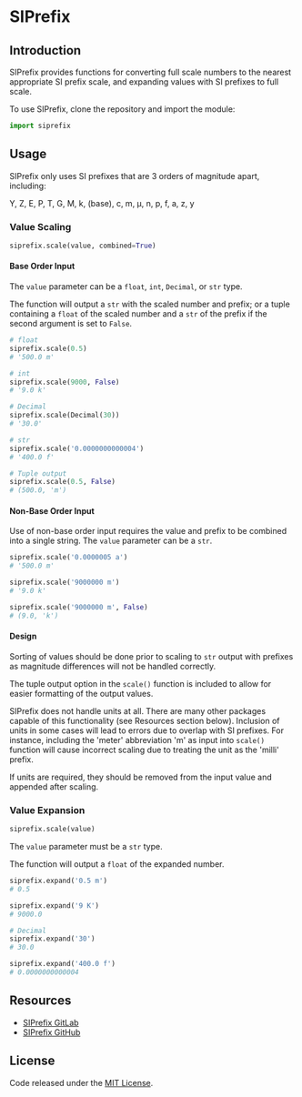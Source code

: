 # SIPrefix
## Introduction
SIPrefix provides functions for converting full scale numbers to the nearest appropriate SI prefix scale, and expanding values with SI prefixes to full scale.

To use SIPrefix, clone the repository and import the module:
```python
import siprefix
```

## Usage
SIPrefix only uses SI prefixes that are 3 orders of magnitude apart, including:

Y, Z, E, P, T, G, M, k, (base), c, m, µ, n, p, f, a, z, y

### Value Scaling
```python
siprefix.scale(value, combined=True)
```

#### Base Order Input
The `value` parameter can be a `float`, `int`, `Decimal`, or `str` type.

The function will output a `str` with the scaled number and prefix; or a tuple containing a `float` of the scaled number and a `str` of the prefix if the second argument is set to `False`.

```python
# float
siprefix.scale(0.5)
# '500.0 m'

# int
siprefix.scale(9000, False)
# '9.0 k'

# Decimal
siprefix.scale(Decimal(30))
# '30.0'

# str
siprefix.scale('0.0000000000004')
# '400.0 f'

# Tuple output
siprefix.scale(0.5, False)
# (500.0, 'm')
```

#### Non-Base Order Input
Use of non-base order input requires the value and prefix to be combined into a single string.
The `value` parameter can be a `str`.

```python
siprefix.scale('0.0000005 a')
# '500.0 m'

siprefix.scale('9000000 m')
# '9.0 k'

siprefix.scale('9000000 m', False)
# (9.0, 'k')
```

#### Design
Sorting of values should be done prior to scaling to `str` output with prefixes as magnitude differences will not be handled correctly.

The tuple output option in the `scale()` function is included to allow for easier formatting of the output values.

SIPrefix does not handle units at all. There are many other packages capable of this functionality (see Resources section below). Inclusion of units in some cases will lead to errors due to overlap with SI prefixes. For instance, including the 'meter' abbreviation 'm' as input into `scale()` function will cause incorrect scaling due to treating the unit as the 'milli' prefix.

If units are required, they should be removed from the input value and appended after scaling.

### Value Expansion
```python
siprefix.scale(value)
```

The `value` parameter must be a `str` type.

The function will output a `float` of the expanded number.

```python
siprefix.expand('0.5 m')
# 0.5

siprefix.expand('9 K')
# 9000.0

# Decimal
siprefix.expand('30')
# 30.0

siprefix.expand('400.0 f')
# 0.0000000000004
```

## Resources
- [SIPrefix GitLab](https://www.gitlab.com)
- [SIPrefix GitHub](https://www.github.com)

## License
Code released under the [MIT License](https://choosealicense.com/licenses/mit/).

